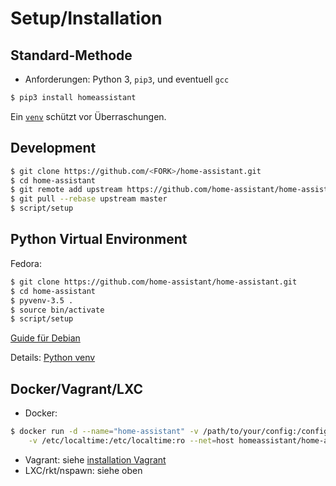 # Setup/Installation

## Standard-Methode

- Anforderungen: Python 3, `pip3`, und eventuell `gcc`

```bash
$ pip3 install homeassistant
```

Ein [`venv`](https://docs.python.org/3/library/venv.html) schützt vor Überraschungen.

## Development

```bash
$ git clone https://github.com/<FORK>/home-assistant.git
$ cd home-assistant
$ git remote add upstream https://github.com/home-assistant/home-assistant.git
$ git pull --rebase upstream master
$ script/setup
```

## Python Virtual Environment

Fedora:

```bash
$ git clone https://github.com/home-assistant/home-assistant.git
$ cd home-assistant
$ pyvenv-3.5 .
$ source bin/activate
$ script/setup
```

[Guide für Debian](https://home-assistant.io/getting-started/installation-virtualenv)

Details: [Python venv](https://docs.python.org/3/library/venv.html)

## Docker/Vagrant/LXC

- Docker:

```bash
$ docker run -d --name="home-assistant" -v /path/to/your/config:/config \
    -v /etc/localtime:/etc/localtime:ro --net=host homeassistant/home-assistant
```

- Vagrant: siehe [installation Vagrant](https://home-assistant.io/getting-started/installation-vagrant/)
- LXC/rkt/nspawn: siehe oben 

